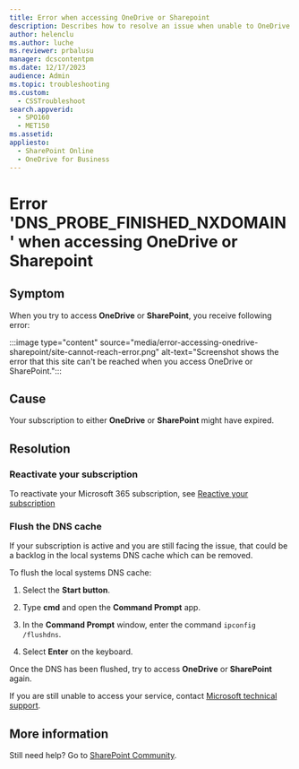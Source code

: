 ```yaml
---
title: Error when accessing OneDrive or Sharepoint
description: Describes how to resolve an issue when unable to OneDrive or Sharepoint
author: helenclu
ms.author: luche
ms.reviewer: prbalusu
manager: dcscontentpm
ms.date: 12/17/2023
audience: Admin
ms.topic: troubleshooting
ms.custom: 
  - CSSTroubleshoot
search.appverid: 
  - SPO160
  - MET150
ms.assetid: 
appliesto: 
  - SharePoint Online
  - OneDrive for Business
---
```


# Error 'DNS_PROBE_FINISHED_NXDOMAIN' when accessing OneDrive or Sharepoint

## Symptom

When you try to access **OneDrive** or **SharePoint**, you receive following error:

:::image type="content" source="media/error-accessing-onedrive-sharepoint/site-cannot-reach-error.png" alt-text="Screenshot shows the error that this site can't be reached when you access OneDrive or SharePoint.":::


## Cause

Your subscription to either **OneDrive** or **SharePoint** might have expired.

## Resolution

### Reactivate your subscription

To reactivate your Microsoft 365 subscription, see [Reactive your subscription](/microsoft-365/commerce/subscriptions/reactivate-your-subscription)

### Flush the DNS cache

If your subscription is active and you are still facing the issue, that could be a backlog in the local systems DNS cache which can be removed.

To flush the local systems DNS cache:

1. Select the **Start button**.

2. Type **cmd** and open the **Command Prompt** app.

3. In the **Command Prompt** window, enter the command `ipconfig /flushdns`.

4. Select **Enter** on the keyboard.

Once the DNS has been flushed, try to access **OneDrive** or **SharePoint** again.

If you are still unable to access your service, contact [Microsoft technical support](/microsoft-365/admin/contact-support-for-business-products).

## More information

Still need help? Go to [SharePoint Community](https://techcommunity.microsoft.com/t5/sharepoint/ct-p/SharePoint).
